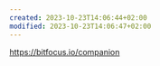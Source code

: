 ```yaml
---
created: 2023-10-23T14:06:44+02:00
modified: 2023-10-23T14:06:47+02:00
---
```


https://bitfocus.io/companion
